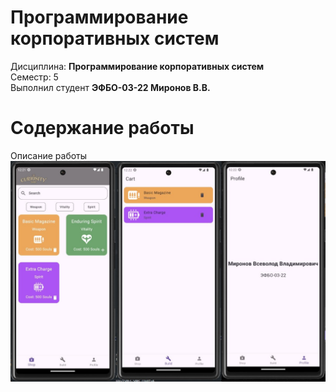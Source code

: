 # Программирование корпоративных систем
Дисциплина: **Программирование корпоративных систем** <br>
Семестр: 5 <br>
Выполнил студент **ЭФБО-03-22 Миронов В.В.** <br>

# Содержание работы
Описание работы <br>
![Фотография работы](/images/image(3).jpg "Фотография работы")